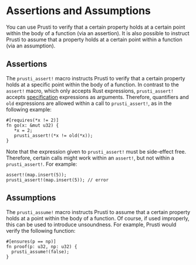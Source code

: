 # Assertions and Assumptions 

You can use Prusti to verify that a certain property holds at a certain point
within the body of a function (via an assertion). It is also possible to
instruct Prusti to assume that a property holds at a certain point within a
function (via an assumption).

## Assertions

The `prusti_assert!` macro instructs Prusti to verify that a certain property
holds at a specific point within the body of a function. In contrast to the
`assert!` macro, which only accepts Rust expressions, `prusti_assert!` accepts
[specification](../syntax.md) expressions as arguments. Therefore, quantifiers
and `old` expressions are allowed within a call to `prusti_assert!`, as in
the following example:

```rust,noplaypen
#[requires(*x != 2)]
fn go(x: &mut u32) {
   *x = 2;
   prusti_assert!(*x != old(*x));
}
```

Note that the expression given to `prusti_assert!` must be side-effect free.
Therefore, certain calls might work within an `assert!`, but not within a
`prusti_assert!`. For example:

```rust,noplaypen
assert!(map.insert(5));
prusti_assert!(map.insert(5)); // error
```

## Assumptions

The `prusti_assume!` macro instructs Prusti to assume that a certain property
holds at a point within the body of a function. Of course, if used improperly,
this can be used to introduce unsoundness. For example, Prusti would verify the
following function:

```rust,noplaypen
#[ensures(p == np)]
fn proof(p: u32, np: u32) {
  prusti_assume!(false);
}
```
